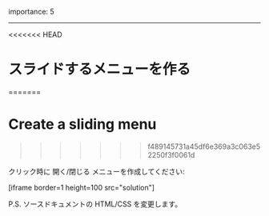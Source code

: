importance: 5

---

<<<<<<< HEAD
# スライドするメニューを作る
=======
# Create a sliding menu
>>>>>>> f489145731a45df6e369a3c063e52250f3f0061d

クリック時に 開く/閉じる メニューを作成してください:

[iframe border=1 height=100 src="solution"]

P.S. ソースドキュメントの HTML/CSS を変更します。
